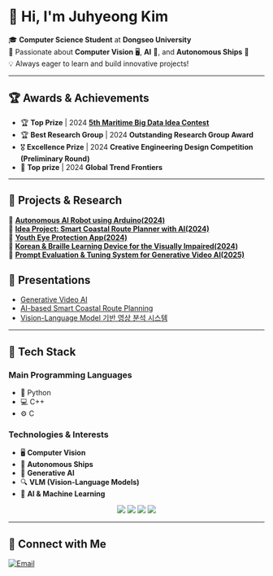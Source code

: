 # 👋 Hi, I'm Juhyeong Kim
🎓 **Computer Science Student** at **Dongseo University**  
🚀 Passionate about **Computer Vision** 🖥, **AI** 🤖, and **Autonomous Ships** 🚢    
💡 Always eager to learn and build innovative projects!  

---

## 🏆 Awards & Achievements
- 🏆 **Top Prize** | 2024 [**5th Maritime Big Data Idea Contest**]()  
- 🏆 **Best Research Group** | 2024 **Outstanding Research Group Award**  
- 🎖 **Excellence Prize** | 2024 **Creative Engineering Design Competition (Preliminary Round)**  
- 🏅 **Top prize** | 2024 **Global Trend Frontiers**

---

## 🔬 Projects & Research 
🔹 [**Autonomous AI Robot using Arduino(2024)**](#링크추가예정)  
🔹 [**Idea Project: Smart Coastal Route Planner with AI(2024)**](https://github.com/kjh46/2024-Idea-contest)  
🔹 [**Youth Eye Protection App(2024)**](#링크추가예정)   
🔹 [**Korean & Braille Learning Device for the Visually Impaired(2024)**](https://github.com/kjh46/braille-learning-dodam)  
🔹 [**Prompt Evaluation & Tuning System for Generative Video AI(2025)**](https://github.com/kjh46/Prompt-Evaluation-Tuning-System-for-Generative-Video-AI) 

## 📢 Presentations
- [Generative Video AI]((https://docs.google.com/presentation/d/1t2JtYUDfIvrcXLoVVCVFhciN8NP3DxCU/edit?usp=sharing&ouid=104527825296091609113&rtpof=true&sd=true))
- [AI-based Smart Coastal Route Planning](https://your-link.com)
- [Vision-Language Model 기반 영상 분석 시스템](https://your-link.com)




---

## 🚀 Tech Stack
### **Main Programming Languages**
- 🐍 Python
- 💻 C++
- ⚙️ C

### **Technologies & Interests**
- 🖥 **Computer Vision**
- 🚢 **Autonomous Ships**
- 🎨 **Generative AI**
- 🔍 **VLM (Vision-Language Models)**
- 🤖 **AI & Machine Learning**

<p align="center">
  <img src="https://img.shields.io/badge/Python-3776AB?style=for-the-badge&logo=python&logoColor=white"/>
  <img src="https://img.shields.io/badge/C++-00599C?style=for-the-badge&logo=c%2B%2B&logoColor=white"/>
  <img src="https://img.shields.io/badge/C-A8B9CC?style=for-the-badge&logo=c&logoColor=white"/>
  <img src="https://img.shields.io/badge/OpenCV-5C3EE8?style=for-the-badge&logo=opencv&logoColor=white"/>
</p>

---

## 🔗 Connect with Me
[![Email](https://img.shields.io/badge/Email-dddddrla@naver.com-D14836?style=for-the-badge&logo=gmail&logoColor=white)](mailto:dddddrla@naver.com)
